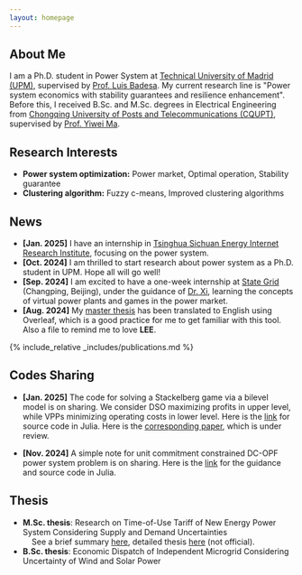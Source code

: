 ```yaml
---
layout: homepage
---
```


## About Me

I am a Ph.D. student in Power System at [Technical University of Madrid (UPM)](https://en.wikipedia.org/wiki/Technical_University_of_Madrid), supervised by [Prof. Luis Badesa](https://scholar.google.com/citations?hl=en&user=8DQgsZQAAAAJ). My current research line is "Power system economics with stability guarantees and resilience enhancement". Before this, I received B.Sc. and M.Sc. degrees in Electrical Engineering from [Chongqing University of Posts and Telecommunications (CQUPT)](https://zh.wikipedia.org/zh-cn/%E9%87%8D%E5%BA%86%E9%82%AE%E7%94%B5%E5%A4%A7%E5%AD%A6), supervised by [Prof. Yiwei Ma](https://www.researchgate.net/profile/Yiwei-Ma-6).

## Research Interests

- **Power system optimization:** Power market, Optimal operation, Stability guarantee
- **Clustering algorithm:** Fuzzy c-means, Improved clustering algorithms

## News

- **[Jan. 2025]** I have an internship in [Tsinghua Sichuan Energy Internet Research Institute](https://www.tsinghua-eiri.org/), focusing on the power system.
- **[Oct. 2024]** I am thrilled to start research about power system as a Ph.D. student in UPM. Hope all will go well!
- **[Sep. 2024]** I am excited to have a one-week internship at [State Grid](https://en.wikipedia.org/wiki/State_Grid_Corporation_of_China) (Changping, Beijing), under the guidance of [Dr. Xi](https://scholar.google.com/citations?hl=zh-CN&user=r6BeldgAAAAJ), learning the concepts of virtual power plants and games in the power market.
- **[Aug. 2024]** My [master thesis](https://github.com/pwang30/master_thesis.git) has been translated to English using Overleaf, which is a good practice for me to get familiar with this tool. Also a file to remind me to love **LEE**.

{% include_relative _includes/publications.md %}

## Codes Sharing

- **[Jan. 2025]** The code for solving a Stackelberg game via a bilevel model is on sharing. We consider DSO maximizing profits in upper level, while VPPs minimizing operating costs in lower level. Here is the [link](https://github.com/pwang30/Code_of_bilevel_DSO_VPPs.git) for source code in Julia. Here is the [corresponding paper](https://arxiv.org/pdf/2501.07715), which is under review.

- **[Nov. 2024]** A simple note for unit commitment constrained DC-OPF power system problem is on sharing. Here is the [link](https://github.com/pwang30/OPF_in_DC_system_with_UC.git) for the guidance and source code in Julia.


## Thesis
- **M.Sc. thesis**: Research on Time-of-Use Tariff of New Energy Power System Considering Supply and Demand Uncertainties <br>
  &nbsp; &nbsp; See a brief summary [here](https://github.com/pwang30/master_thesis/blob/d18c05ef3d197c7d94b870650b14df93e7c3d13e/Summary_of_thesis.pdf), detailed thesis [here](https://github.com/pwang30/master_thesis/blob/d18c05ef3d197c7d94b870650b14df93e7c3d13e/Research_on_Time_of_Use_Tariff_of_New_Energy_Power_System_Considering_Source_and_Load_Uncertainties.pdf) (not official). <br>
- **B.Sc. thesis**: Economic Dispatch of Independent Microgrid Considering Uncertainty of Wind and Solar Power




